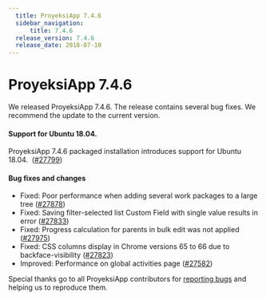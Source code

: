 ```yaml
---
  title: ProyeksiApp 7.4.6
  sidebar_navigation:
      title: 7.4.6
  release_version: 7.4.6
  release_date: 2018-07-10
---
```



# ProyeksiApp 7.4.6

We released ProyeksiApp 7.4.6. The release contains several bug fixes.
We recommend the update to the current version.

#### Support for Ubuntu 18.04.

ProyeksiApp 7.4.6 packaged installation introduces support for Ubuntu
18.04. 
([\#27799](https://community.openproject.com/projects/openproject/work_packages/27799))

#### Bug fixes and changes

  - Fixed: Poor performance when adding several work packages to a large
    tree
    ([\#27878](https://community.openproject.com/projects/openproject/work_packages/27878))
  - Fixed: Saving filter-selected list Custom Field with single value
    results in error
    ([\#27833](https://community.openproject.com/projects/openproject/work_packages/27833))
  - Fixed: Progress calculation for parents in bulk edit was not applied
    ([\#27975](https://community.openproject.com/projects/openproject/work_packages/27975))
  - Fixed: CSS columns display in Chrome versions 65 to 66 due to
    backface-visibility
    ([\#27823](https://community.openproject.com/projects/openproject/work_packages/27823))
  - Improved: Performance on global activities page
    ([\#27582](https://community.openproject.com/projects/openproject/work_packages/27582))

Special thanks go to all ProyeksiApp contributors for [reporting
bugs](../../development/report-a-bug/) and helping
us to reproduce them.


